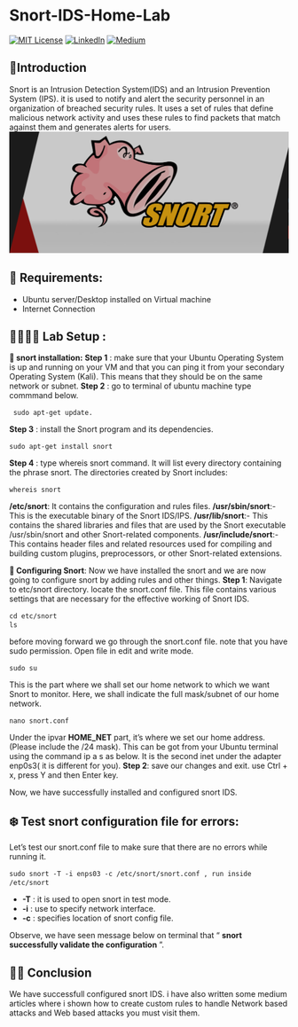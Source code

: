 # Snort-IDS-Home-Lab
[![MIT License](https://img.shields.io/badge/License-MIT-green.svg)](https://choosealicense.com/licenses/mit/)
        [![LinkedIn](https://img.shields.io/badge/LinkedIn-Profile-blue)](https://www.linkedin.com/in/nikhil--chaudhari/)
        [![Medium](https://img.shields.io/badge/Medium-Writeups-black)](https://medium.com/@nikhil-c)

## 🍁Introduction
Snort is an Intrusion Detection System(IDS) and an Intrusion Prevention System (IPS). it is used to notify and alert the security personnel in an organization of breached security rules. It uses a set of rules that define malicious network activity and uses these rules to find packets that match against them and generates alerts for users.
![snort image](https://github.com/DNcrypter/Snort-IDS-Home-Lab/blob/main/snort_1.png)

## 📝 Requirements:
- Ubuntu server/Desktop installed on Virtual machine
- Internet Connection

## 👩🏻‍🔬🧪 Lab Setup : 
**🍁 snort installation:**
**Step 1** : make sure that your Ubuntu Operating System is up and running on your VM and that you can ping it from your secondary Operating System (Kali). This means that they should be on the same network or subnet.
**Step 2** : go to terminal of ubuntu machine type commmand below.
```
 sudo apt-get update.
```
**Step 3** : install the Snort program and its dependencies.
```
sudo apt-get install snort
```
**Step 4** : type whereis snort command. It will list every directory containing the phrase snort. The directories created by Snort includes:
```
whereis snort
```
**/etc/snort**: It contains the configuration and rules files.
**/usr/sbin/snort**:- This is the executable binary of the Snort IDS/IPS.
**/usr/lib/snort**:- This contains the shared libraries and files that are used by the Snort executable /usr/sbin/snort and other Snort-related components.
**/usr/include/snort**:- This contains header files and related resources used for compiling and building custom plugins, preprocessors, or other Snort-related extensions.

**🍁 Configuring Snort**:
Now we have installed the snort and we are now going to configure snort by adding rules and other things.
**Step 1**: Navigate to etc/snort directory. locate the snort.conf file. This file contains various settings that are necessary for the effective working of Snort IDS.
```
cd etc/snort
ls
```
before moving forward we go through the snort.conf file. note that you have sudo permission. Open file in edit and write mode.
```
sudo su
```
This is the part where we shall set our home network to which we want Snort to monitor. Here, we shall indicate the full mask/subnet of our home network.  
```
nano snort.conf
```
Under the ipvar **HOME_NET** part, it’s where we set our home address. (Please include the /24 mask). This can be got from your Ubuntu terminal using the command ip a s as below. It is the second inet under the adapter enp0s3( it is different for you).
**Step 2**: save our changes and exit. use Ctrl + x, press Y and then Enter key.

Now, we have successfully installed and configured snort IDS.

## ❄️ Test snort configuration file for errors:
Let’s test our snort.conf file to make sure that there are no errors while running it.
```
sudo snort -T -i enps03 -c /etc/snort/snort.conf , run inside /etc/snort
```
- **-T** : it is used to open snort in test mode.
- **-i** : use to specify network interface.
- **-c** : specifies location of snort config file.
  
Observe, we have seen message below on terminal that “ **snort successfully validate the configuration** ”.

## 🍁🍁 Conclusion
We have successfull configured snort IDS. i have also written some medium articles where i shown how to create custom rules to handle Network based attacks and Web based attacks you must visit them.
